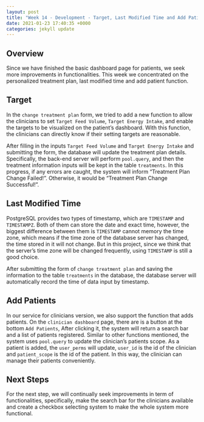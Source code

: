 ```yaml
---
layout: post
title: "Week 14 - Development - Target, Last Modified Time and Add Patients"
date: 2021-01-23 17:40:35 +0000
categories: jekyll update
---
```


## Overview 

Since we have finished the basic dashboard page for patients, we seek more improvements in functionalities. This week we concentrated on the personalized treatment plan, last modified time and add patient function. 

## Target

In the `change treatment plan` form, we tried to add a new function to allow the clinicians to set `Target Feed Volume`, `Target Energy Intake`, and enable the targets to be visualized on the patient’s dashboard. With this function, the clinicians can directly know if their setting targets are reasonable.

After filling in the inputs `Target Feed Volume` and `Target Energy Intake` and submitting the form, the database will update the treatment plan details. Specifically, the back-end server will perform `pool.query`, and then the treatment information inputs will be kept in the table `treatments`. In this progress, if any errors are caught, the system will inform “Treatment Plan Change Failed!”. Otherwise, it would be “Treatment Plan Change Successful!”. 

## Last Modified Time

PostgreSQL provides two types of timestamp, which are `TIMESTAMP` and `TIMESTAMPZ`. Both of them can store the date and exact time, however, the biggest difference between them is `TIMESTAMP` cannot memory the time zone, which means if the time zone of the database server has changed, the time stored in it will not change. But in this project, since we think that the server’s time zone will be changed frequently, using `TIMESTAMP` is still a good choice.

After submitting the form of `change treatment plan` and saving the information to the table `treatments` in the database, the database server will automatically record the time of data input by timestamp.

## Add Patients

In our service for clinicians version, we also support the function that adds patients. On the `clinician dashboard` page, there are is a button at the bottom `Add Patients`, After clicking it, the system will return a search bar and a list of patients registered. Similar to other functions mentioned, the system uses `pool.query` to update the clinician’s patients scope. As a patient is added, the `user_perms` will update, `user_id` is the id of the clinician and `patient_scope` is the id of the patient. In this way, the clinician can manage their patients conveniently. 

## Next Steps
For the next step, we will continually seek improvements in term of functionalities, specifically, make the search bar for the clinicians available and create a checkbox selecting system to make the whole system more functional.